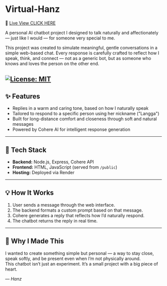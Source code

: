 # Virtual-Hanz

💌 [Live View CLICK HERE](https://mwamwam.github.io/Virtual-Hanz/)




A personal AI chatbot project I designed to talk naturally and affectionately — just like I would — for someone very special to me.

This project was created to simulate meaningful, gentle conversations in a simple web-based chat. Every response is carefully crafted to reflect how I speak, think, and connect — not as a generic bot, but as someone who knows and loves the person on the other end.


[![License: MIT](https://img.shields.io/badge/License-MIT-yellow.svg)](https://opensource.org/licenses/MIT)
---

## ✨ Features

- Replies in a warm and caring tone, based on how I naturally speak
- Tailored to respond to a specific person using her nickname ("Langga")
- Built for long-distance comfort and closeness through soft and natural messages
- Powered by Cohere AI for intelligent response generation

---

## 🔧 Tech Stack

- **Backend:** Node.js, Express, Cohere API
- **Frontend:** HTML, JavaScript (served from `/public`)
- **Hosting:** Deployed via Render

---

## 💡 How It Works

1. User sends a message through the web interface.
2. The backend formats a custom prompt based on that message.
3. Cohere generates a reply that reflects how I’d naturally respond.
4. The chatbot returns the reply in real time.

---

## 🧠 Why I Made This

I wanted to create something simple but personal — a way to stay close, speak softly, and be present even when I’m not physically around.  
This chatbot isn’t just an experiment. It’s a small project with a big piece of heart.

— *Hanz*